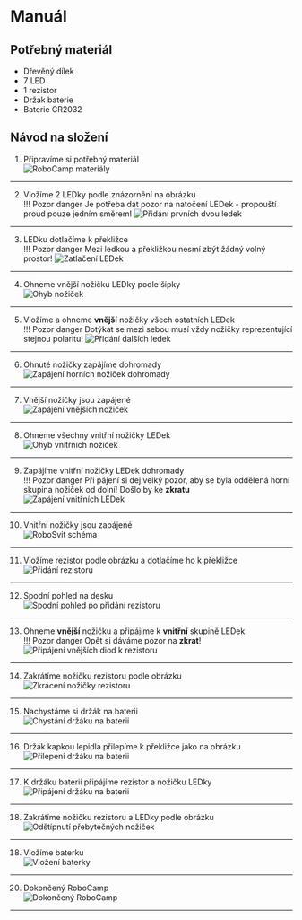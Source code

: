 # Manuál

## Potřebný materiál
- Dřevěný dílek
- 7 LED
- 1 rezistor
- Držák baterie
- Baterie CR2032

## Návod na složení
1. Připravíme si potřebný materiál<br>
![RoboCamp materiály](assets/roboSvit-assembly/photo/roboSvit-assembly-01.jpg)<br>
<hr>

2. Vložíme 2 LEDky podle znázornění na obrázku<br>
!!! Pozor danger
    Je potřeba dát pozor na natočení LEDek - propouští proud pouze jedním směrem!
![Přidání prvních dvou ledek](assets/roboSvit-assembly/photo/roboSvit-assembly-02.jpg)<br>
<hr>

3. LEDku dotlačíme k překližce<br>
!!! Pozor danger
    Mezi ledkou a překližkou nesmí zbýt žádný volný prostor!
![Zatlačení LEDek](assets/roboSvit-assembly/photo/roboSvit-assembly-03.jpg)<br>
<hr>

4. Ohneme vnější nožičku LEDky podle šipky<br>
![Ohyb nožiček](assets/roboSvit-assembly/photo/roboSvit-assembly-04.jpg)<br>
<hr>

5. Vložíme a ohneme <b>vnější</b> nožičky všech ostatních LEDek<br>
!!! Pozor danger
    Dotýkat se mezi sebou musí vždy nožičky reprezentující stejnou polaritu!
![Přidání dalších ledek](assets/roboSvit-assembly/photo/roboSvit-assembly-05.jpg)<br>
<hr>

6. Ohnuté nožičky zapájíme dohromady<br>
![Zapájení horních nožiček dohromady](assets/roboSvit-assembly/photo/roboSvit-assembly-06.jpg)<br>
<hr>

7. Vnější nožičky jsou zapájené<br>
![Zapájení vnějších nožiček](assets/roboSvit-assembly/photo/roboSvit-assembly-07.jpg)<br>
<hr>

8. Ohneme všechny vnitřní nožičky LEDek<br>
![Ohyb vnitřních nožiček](assets/roboSvit-assembly/photo/roboSvit-assembly-08.jpg)<br>
<hr>

9. Zapájíme vnitřní nožičky LEDek dohromady<br>
!!! Pozor danger
    Při pájení si dej velký pozor, aby se byla oddělená horní skupina nožiček od dolní! Došlo by ke **zkratu**
![Zapájení vnitřních LEDek](assets/roboSvit-assembly/photo/roboSvit-assembly-09.jpg)<br>
<hr>

10. Vnitřní nožičky jsou zapájené<br>
![RoboSvit schéma](assets/roboSvit-assembly/photo/roboSvit-assembly-10.jpg)<br>
<hr>

11. Vložíme rezistor podle obrázku a dotlačíme ho k překližce<br>
![Přidání rezistoru](assets/roboSvit-assembly/photo/roboSvit-assembly-11.jpg)<br>
<hr>

12. Spodní pohled na desku<br>
![Spodní pohled po přidání rezistoru](assets/roboSvit-assembly/photo/roboSvit-assembly-12.jpg)<br>
<hr>

13. Ohneme <b>vnější</b> nožičku a připájíme k <b>vnitřní</b> skupině LEDek<br>
!!! Pozor danger
    Opět si dáváme pozor na **zkrat**!
![Připájení vnějších diod k rezistoru](assets/roboSvit-assembly/photo/roboSvit-assembly-13.jpg)<br>
<hr>

14. Zakrátíme nožičku rezistoru podle obrázku<br>
![Zkrácení nožičky rezistoru](assets/roboSvit-assembly/photo/roboSvit-assembly-14.jpg)<br>
<hr>

15. Nachystáme si držák na baterii<br>
![Chystání držáku na baterii](assets/roboSvit-assembly/photo/roboSvit-assembly-15.jpg)<br>
<hr>

16. Držák kapkou lepidla přilepíme k překližce jako na obrázku<br>
![Přilepení držáku na baterii](assets/roboSvit-assembly/photo/roboSvit-assembly-16.jpg)<br>
<hr>

17. K držáku baterií připájíme rezistor a nožičku LEDky<br>
![Připájení držáku na baterii](assets/roboSvit-assembly/photo/roboSvit-assembly-17.jpg)<br>
<hr>

18. Zakrátíme nožičku rezistoru a LEDky podle obrázku<br>
![Odštípnutí přebytečných nožiček](assets/roboSvit-assembly/photo/roboSvit-assembly-18.jpg)<br>
<hr>

18. Vložíme baterku<br>
![Vložení baterky](assets/roboSvit-assembly/photo/roboSvit-assembly-19.jpg)<br>
<hr>

20. Dokončený RoboCamp<br>
![Dokončený RoboCamp](assets/roboSvit-assembly/photo/roboSvit-assembly-20.jpg)<br>
<hr>
